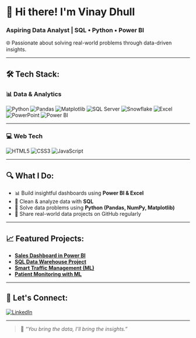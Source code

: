 # 👋 Hi there! I'm Vinay Dhull  
### Aspiring Data Analyst | SQL • Python • Power BI  
🌐 Passionate about solving real-world problems through data-driven insights.

---

## 🛠️ Tech Stack:

### 📊 Data & Analytics
![Python](https://img.shields.io/badge/-Python-3776AB?style=for-the-badge&logo=python&logoColor=white)
![Pandas](https://img.shields.io/badge/-Pandas-150458?style=for-the-badge&logo=pandas&logoColor=white)
![Matplotlib](https://img.shields.io/badge/-Matplotlib-0066A1?style=for-the-badge&logo=plotly&logoColor=white)
![SQL Server](https://img.shields.io/badge/-SQL%20Server-CC2927?style=for-the-badge&logo=microsoftsqlserver&logoColor=white)
![Snowflake](https://img.shields.io/badge/-Snowflake-29B5E8?style=for-the-badge&logo=snowflake&logoColor=white)
![Excel](https://img.shields.io/badge/-Excel-217346?style=for-the-badge&logo=microsoft-excel&logoColor=white)
![PowerPoint](https://img.shields.io/badge/-PowerPoint-B7472A?style=for-the-badge&logo=microsoftpowerpoint&logoColor=white)
![Power BI](https://img.shields.io/badge/-Power%20BI-F2C811?style=for-the-badge&logo=powerbi&logoColor=black)

---

### 💻 Web Tech
![HTML5](https://img.shields.io/badge/-HTML5-E34F26?style=for-the-badge&logo=html5&logoColor=white)
![CSS3](https://img.shields.io/badge/-CSS3-1572B6?style=for-the-badge&logo=css3&logoColor=white)
![JavaScript](https://img.shields.io/badge/-JavaScript-F7DF1E?style=for-the-badge&logo=javascript&logoColor=black)

---

## 🔍 What I Do:
- 📊 Build insightful dashboards using **Power BI & Excel**
- 💾 Clean & analyze data with **SQL**  
- 🐍 Solve data problems using **Python (Pandas, NumPy, Matplotlib)**
- 📁 Share real-world data projects on GitHub regularly

---

## 📈 Featured Projects:
- **[Sales Dashboard in Power BI](https://github.com/Vinay-Dhull/Sales_DashBoard_PowerBI)**
- **[SQL Data Warehouse Project](https://github.com/Vinay-Dhull/Sql-data-warehouse-project)**
- **[Smart Traffic Management (ML)](https://github.com/Vinay-Dhull/Smart_Traffic_managment)**
- **[Patient Monitoring with ML](https://github.com/Vinay-Dhull/Patient-Monitoring)**

---

## 🔗 Let's Connect:
[![LinkedIn](https://img.shields.io/badge/-LinkedIn-blue?style=for-the-badge&logo=linkedin)](https://www.linkedin.com/in/vinay-dhull/)
 
---

> 💬 *“You bring the data, I’ll bring the insights.”*

